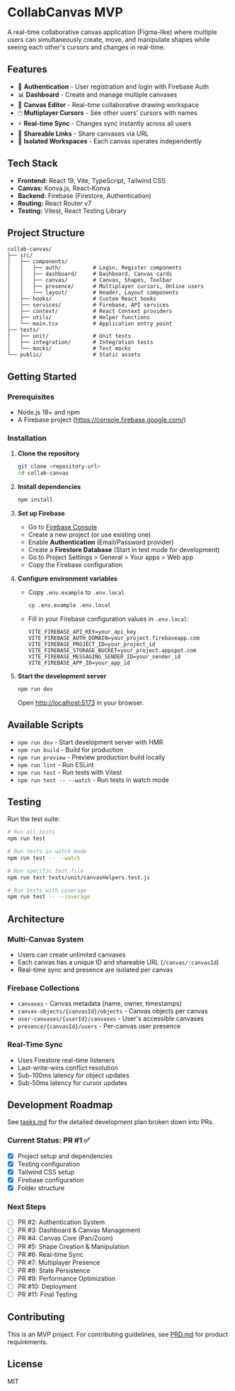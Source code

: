 # CollabCanvas MVP

A real-time collaborative canvas application (Figma-like) where multiple users can simultaneously create, move, and manipulate shapes while seeing each other's cursors and changes in real-time.

## Features

- 🔐 **Authentication** - User registration and login with Firebase Auth
- 📊 **Dashboard** - Create and manage multiple canvases
- 🎨 **Canvas Editor** - Real-time collaborative drawing workspace
- 🖱️ **Multiplayer Cursors** - See other users' cursors with names
- ⚡ **Real-time Sync** - Changes sync instantly across all users
- 🔗 **Shareable Links** - Share canvases via URL
- 🎯 **Isolated Workspaces** - Each canvas operates independently

## Tech Stack

- **Frontend:** React 19, Vite, TypeScript, Tailwind CSS
- **Canvas:** Konva.js, React-Konva
- **Backend:** Firebase (Firestore, Authentication)
- **Routing:** React Router v7
- **Testing:** Vitest, React Testing Library

## Project Structure

```
collab-canvas/
├── src/
│   ├── components/
│   │   ├── auth/          # Login, Register components
│   │   ├── dashboard/     # Dashboard, Canvas cards
│   │   ├── canvas/        # Canvas, Shapes, Toolbar
│   │   ├── presence/      # Multiplayer cursors, Online users
│   │   └── layout/        # Header, Layout components
│   ├── hooks/             # Custom React hooks
│   ├── services/          # Firebase, API services
│   ├── context/           # React Context providers
│   ├── utils/             # Helper functions
│   └── main.tsx           # Application entry point
├── tests/
│   ├── unit/              # Unit tests
│   ├── integration/       # Integration tests
│   └── mocks/             # Test mocks
└── public/                # Static assets
```

## Getting Started

### Prerequisites

- Node.js 18+ and npm
- A Firebase project (https://console.firebase.google.com/)

### Installation

1. **Clone the repository**
   ```bash
   git clone <repository-url>
   cd collab-canvas
   ```

2. **Install dependencies**
   ```bash
   npm install
   ```

3. **Set up Firebase**
   - Go to [Firebase Console](https://console.firebase.google.com/)
   - Create a new project (or use existing one)
   - Enable **Authentication** (Email/Password provider)
   - Create a **Firestore Database** (Start in test mode for development)
   - Go to Project Settings > General > Your apps > Web app
   - Copy the Firebase configuration

4. **Configure environment variables**
   - Copy `.env.example` to `.env.local`
     ```bash
     cp .env.example .env.local
     ```
   - Fill in your Firebase configuration values in `.env.local`:
     ```
     VITE_FIREBASE_API_KEY=your_api_key
     VITE_FIREBASE_AUTH_DOMAIN=your_project.firebaseapp.com
     VITE_FIREBASE_PROJECT_ID=your_project_id
     VITE_FIREBASE_STORAGE_BUCKET=your_project.appspot.com
     VITE_FIREBASE_MESSAGING_SENDER_ID=your_sender_id
     VITE_FIREBASE_APP_ID=your_app_id
     ```

5. **Start the development server**
   ```bash
   npm run dev
   ```
   
   Open [http://localhost:5173](http://localhost:5173) in your browser.

## Available Scripts

- `npm run dev` - Start development server with HMR
- `npm run build` - Build for production
- `npm run preview` - Preview production build locally
- `npm run lint` - Run ESLint
- `npm run test` - Run tests with Vitest
- `npm run test -- --watch` - Run tests in watch mode

## Testing

Run the test suite:
```bash
# Run all tests
npm run test

# Run tests in watch mode
npm run test -- --watch

# Run specific test file
npm run test tests/unit/canvasHelpers.test.js

# Run tests with coverage
npm run test -- --coverage
```

## Architecture

### Multi-Canvas System
- Users can create unlimited canvases
- Each canvas has a unique ID and shareable URL (`/canvas/:canvasId`)
- Real-time sync and presence are isolated per canvas

### Firebase Collections
- `canvases` - Canvas metadata (name, owner, timestamps)
- `canvas-objects/{canvasId}/objects` - Canvas objects per canvas
- `user-canvases/{userId}/canvases` - User's accessible canvases
- `presence/{canvasId}/users` - Per-canvas user presence

### Real-Time Sync
- Uses Firestore real-time listeners
- Last-write-wins conflict resolution
- Sub-100ms latency for object updates
- Sub-50ms latency for cursor updates

## Development Roadmap

See [tasks.md](./tasks.md) for the detailed development plan broken down into PRs.

### Current Status: PR #1 ✅
- [x] Project setup and dependencies
- [x] Testing configuration
- [x] Tailwind CSS setup
- [x] Firebase configuration
- [x] Folder structure

### Next Steps
- [ ] PR #2: Authentication System
- [ ] PR #3: Dashboard & Canvas Management
- [ ] PR #4: Canvas Core (Pan/Zoom)
- [ ] PR #5: Shape Creation & Manipulation
- [ ] PR #6: Real-time Sync
- [ ] PR #7: Multiplayer Presence
- [ ] PR #8: State Persistence
- [ ] PR #9: Performance Optimization
- [ ] PR #10: Deployment
- [ ] PR #11: Final Testing

## Contributing

This is an MVP project. For contributing guidelines, see [PRD.md](./PRD.md) for product requirements.

## License

MIT
